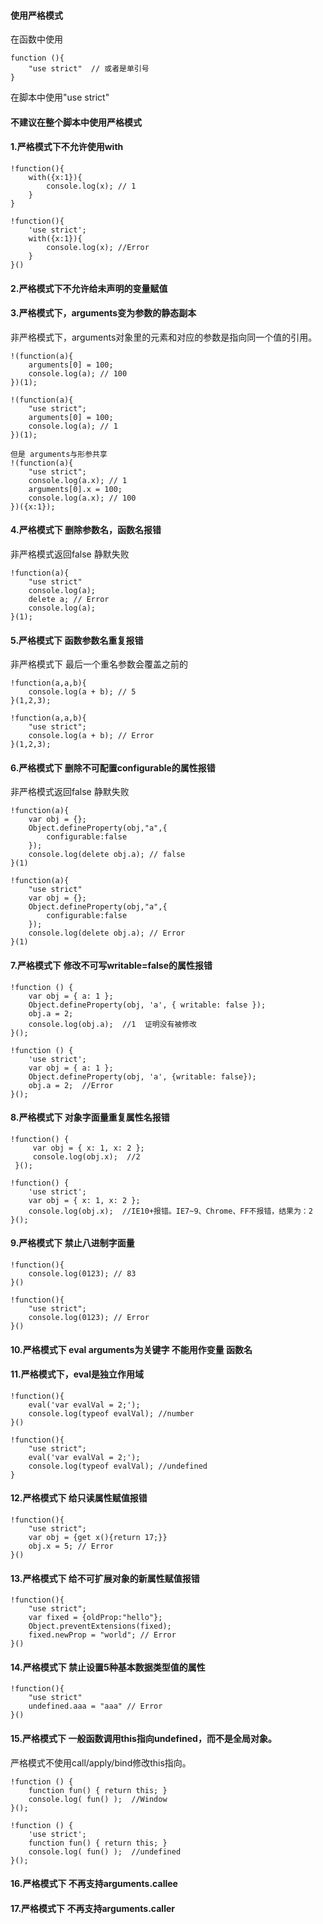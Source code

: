 #### 使用严格模式  
在函数中使用  
```JS
function (){
    "use strict"  // 或者是单引号
}
```
在脚本中使用"use strict"

#### 不建议在整个脚本中使用严格模式  

#### 1.严格模式下不允许使用with  
```JS
!function(){
    with({x:1}){
        console.log(x); // 1
    }
}

!function(){
    'use strict';
    with({x:1}){
        console.log(x); //Error
    }
}()
```

#### 2.严格模式下不允许给未声明的变量赋值  

#### 3.严格模式下，arguments变为参数的静态副本  
非严格模式下，arguments对象里的元素和对应的参数是指向同一个值的引用。
```JS
!(function(a){
    arguments[0] = 100;
    console.log(a); // 100
})(1);

!(function(a){
    "use strict";
    arguments[0] = 100;
    console.log(a); // 1
})(1);

但是 arguments与形参共享
!(function(a){
    "use strict";
    console.log(a.x); // 1
    arguments[0].x = 100;
    console.log(a.x); // 100
})({x:1});
```

#### 4.严格模式下 删除参数名，函数名报错  
非严格模式返回false 静默失败
```JS
!function(a){
    "use strict"
    console.log(a);
    delete a; // Error
    console.log(a);
}(1);
```

#### 5.严格模式下 函数参数名重复报错  
非严格模式下 最后一个重名参数会覆盖之前的
```JS
!function(a,a,b){
    console.log(a + b); // 5
}(1,2,3);

!function(a,a,b){
    "use strict";
    console.log(a + b); // Error
}(1,2,3);
```

#### 6.严格模式下 删除不可配置configurable的属性报错  
非严格模式返回false 静默失败
```JS
!function(a){
    var obj = {};
    Object.defineProperty(obj,"a",{
        configurable:false
    });
    console.log(delete obj.a); // false
}(1)

!function(a){
    "use strict"
    var obj = {};
    Object.defineProperty(obj,"a",{
        configurable:false
    });
    console.log(delete obj.a); // Error
}(1)
```

#### 7.严格模式下 修改不可写writable=false的属性报错  
```JS
!function () {
    var obj = { a: 1 };
    Object.defineProperty(obj, 'a', { writable: false });
    obj.a = 2;
    console.log(obj.a);  //1  证明没有被修改
}();

!function () {
    'use strict';
    var obj = { a: 1 };
    Object.defineProperty(obj, 'a', {writable: false});
    obj.a = 2;  //Error
}();
```

#### 8.严格模式下 对象字面量重复属性名报错  
```JS
!function() {
     var obj = { x: 1, x: 2 };
     console.log(obj.x);  //2
 }();
		
!function() {
    'use strict';
    var obj = { x: 1, x: 2 };  
    console.log(obj.x);  //IE10+报错。IE7~9、Chrome、FF不报错，结果为：2
}();
```

#### 9.严格模式下 禁止八进制字面量
```JS
!function(){
    console.log(0123); // 83
}()

!function(){
    "use strict";
    console.log(0123); // Error
}()
```

#### 10.严格模式下 eval arguments为关键字 不能用作变量 函数名  

#### 11.严格模式下，eval是独立作用域  
```JS
!function(){
    eval('var evalVal = 2;');
    console.log(typeof evalVal); //number
}()

!function(){
    "use strict";
    eval('var evalVal = 2;');
    console.log(typeof evalVal); //undefined
}
```

#### 12.严格模式下 给只读属性赋值报错  
```JS
!function(){
    "use strict";
    var obj = {get x(){return 17;}}
    obj.x = 5; // Error
}()
```

#### 13.严格模式下 给不可扩展对象的新属性赋值报错   
```JS
!function(){
    "use strict";
    var fixed = {oldProp:"hello"};
    Object.preventExtensions(fixed);
    fixed.newProp = "world"; // Error
}()
```

#### 14.严格模式下 禁止设置5种基本数据类型值的属性  
```JS
!function(){
    "use strict"
    undefined.aaa = "aaa" // Error
}()
```

#### 15.严格模式下 一般函数调用this指向undefined，而不是全局对象。
严格模式不使用call/apply/bind修改this指向。  
```JS
!function () {
    function fun() { return this; }
    console.log( fun() );  //Window
}();

!function () {
    'use strict';
    function fun() { return this; }
    console.log( fun() );  //undefined
}();
```

#### 16.严格模式下 不再支持arguments.callee  
#### 17.严格模式下 不再支持arguments.caller